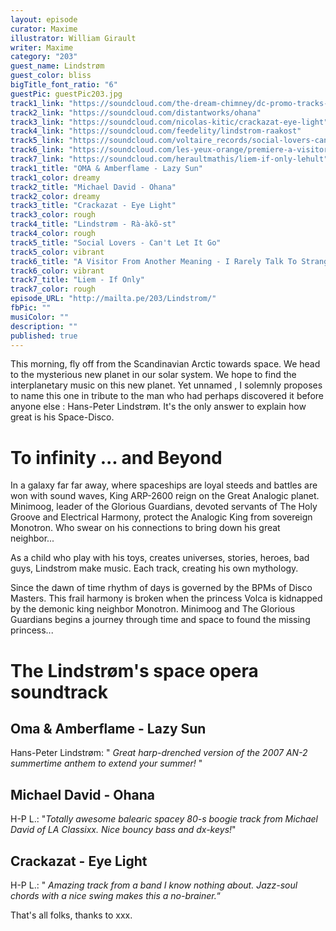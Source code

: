 ```yaml
---
layout: episode
curator: Maxime
illustrator: William Girault
writer: Maxime
category: "203"
guest_name: Lindstrøm
guest_color: bliss
bigTitle_font_ratio: "6"
guestPic: guestPic203.jpg
track1_link: "https://soundcloud.com/the-dream-chimney/dc-promo-tracks-8-oma-amberflame-lazy-sun"
track2_link: "https://soundcloud.com/distantworks/ohana"
track3_link: "https://soundcloud.com/nicolas-kitic/crackazat-eye-light"
track4_link: "https://soundcloud.com/feedelity/lindstrom-raakost"
track5_link: "https://soundcloud.com/voltaire_records/social-lovers-cant-let-it-go"
track6_link: "https://soundcloud.com/les-yeux-orange/premiere-a-visitor-from-another-meaning-i-rarely-talk-to-strangers"
track7_link: "https://soundcloud.com/heraultmathis/liem-if-only-lehult"
track1_title: "OMA & Amberflame - Lazy Sun"
track1_color: dreamy
track2_title: "Michael David - Ohana"
track2_color: dreamy
track3_title: "Crackazat - Eye Light"
track3_color: rough
track4_title: "Lindstrøm - Rà-àkõ-st"
track4_color: rough
track5_title: "Social Lovers - Can't Let It Go"
track5_color: vibrant
track6_title: "A Visitor From Another Meaning - I Rarely Talk To Strangers"
track6_color: vibrant
track7_title: "Liem - If Only"
track7_color: rough
episode_URL: "http://mailta.pe/203/Lindstrom/"
fbPic: ""
musiColor: ""
description: ""
published: true
---
```








<p id="introduction">This morning, fly off from the Scandinavian Arctic towards space. We head to the mysterious new planet in our solar system. We hope to find the interplanetary music on this new planet. Yet unnamed , I solemnly proposes to name this one in tribute to the man who had perhaps discovered it before anyone else : Hans-Peter Lindstrøm. It's the only answer to explain how great is his Space-Disco. </p>

# To infinity ... and Beyond

In a galaxy far far away, where spaceships are loyal steeds and battles are won with sound waves, King ARP-2600 reign on the Great Analogic planet. Minimoog, leader of the Glorious Guardians, devoted servants of The Holy Groove and Electrical Harmony, protect the Analogic King from sovereign Monotron. Who swear on his connections to bring down his great neighbor... 

As a child who play with his toys, creates universes, stories, heroes, bad guys, Lindstrom make music. Each track, creating his own mythology. 

Since the dawn of time rhythm of days is governed by the BPMs of Disco Masters. This frail harmony is broken when the princess Volca is kidnapped by the demonic king neighbor Monotron. Minimoog and The Glorious Guardians begins a journey through time and space to found the missing princess... 

# The Lindstrøm's space opera soundtrack
 
## Oma & Amberflame - Lazy Sun
Hans-Peter Lindstrøm: " _Great harp-drenched version of the 2007 AN-2 summertime anthem to extend your summer!_ "

## Michael David - Ohana
H-P L.: "_Totally awesome balearic spacey 80-s boogie track from Michael David of LA Classixx. Nice bouncy bass and dx-keys!_"

## Crackazat - Eye Light
H-P L.: " _Amazing track from a band I know nothing about. Jazz-soul chords with a nice swing makes this a no-brainer._“
 
<p id="outroduction">
That's all folks, thanks to xxx.</p>
